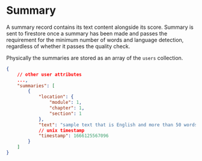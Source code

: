 # Summary

A summary record contains its text content alongside its score. Summary is sent to firestore once a summary has been made and passes the requirement for the minimum number of words and language detection, regardless of whether it passes the quality check.

Physically the summaries are stored as an array of the `users` collection.

```json
{
    // other user attributes
    ...,
    "summaries": [
        {
            "location": {
                "module": 1,
                "chapter": 1,
                "section": 1
            },
            "text": "sample text that is English and more than 50 words",
            // unix timestamp
            "timestamp": 1666125567096
        }
    ]
}
```